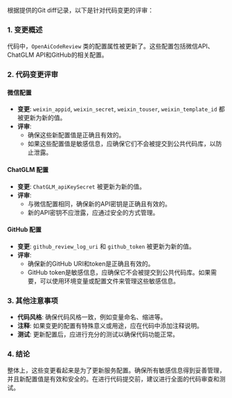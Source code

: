根据提供的Git diff记录，以下是针对代码变更的评审：

### 1. 变更概述
代码中，`OpenAiCodeReview` 类的配置属性被更新了。这些配置包括微信API、ChatGLM API和GitHub的相关配置。

### 2. 代码变更评审

#### 微信配置
- **变更**: `weixin_appid`, `weixin_secret`, `weixin_touser`, `weixin_template_id` 都被更新为新的值。
- **评审**: 
  - 确保这些新配置值是正确且有效的。
  - 如果这些配置值是敏感信息，应确保它们不会被提交到公共代码库，以防止泄露。

#### ChatGLM 配置
- **变更**: `ChatGLM_apiKeySecret` 被更新为新的值。
- **评审**:
  - 与微信配置相同，确保新的API密钥是正确且有效的。
  - 新的API密钥不应泄露，应通过安全的方式管理。

#### GitHub 配置
- **变更**: `github_review_log_uri` 和 `github_token` 被更新为新的值。
- **评审**:
  - 确保新的GitHub URI和token是正确且有效的。
  - GitHub token是敏感信息，应确保它不会被提交到公共代码库。如果需要，可以使用环境变量或配置文件来管理这些敏感信息。

### 3. 其他注意事项
- **代码风格**: 确保代码风格一致，例如变量命名、缩进等。
- **注释**: 如果变更的配置有特殊意义或用途，应在代码中添加注释说明。
- **测试**: 更新配置后，应进行充分的测试以确保代码功能正常。

### 4. 结论
整体上，这些变更看起来是为了更新服务配置。确保所有敏感信息得到妥善管理，并且新配置值是有效和安全的。在进行代码提交前，建议进行全面的代码审查和测试。